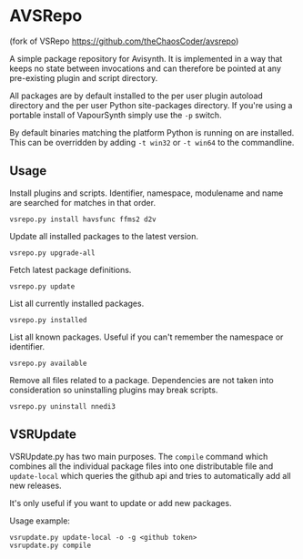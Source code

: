 AVSRepo
======

(fork of VSRepo https://github.com/theChaosCoder/avsrepo)

A simple package repository for Avisynth. It is implemented in a way that
keeps no state between invocations and can therefore be pointed at any
pre-existing plugin and script directory.

All packages are by default installed to the per user plugin autoload directory
and the per user Python site-packages directory. If you're using a portable
install of VapourSynth simply use the `-p` switch.

By default binaries matching the platform Python is running on are installed.
This can be overridden by adding `-t win32` or `-t win64` to the commandline.

Usage
-----

Install plugins and scripts. Identifier, namespace, modulename and name
are searched for matches in that order.
```
vsrepo.py install havsfunc ffms2 d2v
```

Update all installed packages to the latest version.
```
vsrepo.py upgrade-all
```

Fetch latest package definitions.
```
vsrepo.py update
```

List all currently installed packages.
```
vsrepo.py installed
```

List all known packages. Useful if you can't remember the namespace or
identifier.
```
vsrepo.py available
```

Remove all files related to a package. Dependencies are not taken into
consideration so uninstalling plugins may break scripts.
```
vsrepo.py uninstall nnedi3
```


VSRUpdate
---------

VSRUpdate.py has two main purposes. The `compile` command which combines all
the individual package files into one distributable file and `update-local`
which queries the github api and tries to automatically add all new releases.

It's only useful if you want to update or add new packages.

Usage example:
```
vsrupdate.py update-local -o -g <github token>
vsrupdate.py compile
```
